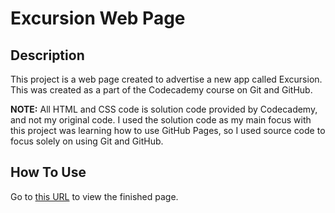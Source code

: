 # Excursion Web Page

## Description

This project is a web page created to advertise a new app called 
Excursion. This was created as a part of the Codecademy course on Git and 
GitHub.

**NOTE:** All HTML and CSS code is solution code provided by Codecademy, 
and not my original code. I used the solution code as my main focus with 
this project was learning how to use GitHub Pages, so I used source code 
to focus solely on using Git and GitHub.

## How To Use

Go to [this URL](https://itsmecaseyb.github.io/excursion/) to view the 
finished page.
